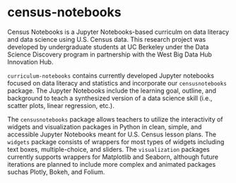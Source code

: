 # census-notebooks

Census Notebooks is a Jupyter Notebooks-based curriculm on data literacy and data science using U.S. Census data. This research project was developed by undergraduate students at UC Berkeley under the Data Science Discovery program in partnership with the West Big Data Hub Innovation Hub. 

`curriculum-notebooks` contains currently developed Jupyter notebooks focused on data literacy and statistics and incorporate our `censusnotebooks` package. The Jupyter Notebooks include the learning goal, outline, and background to teach a synthesized version of a data science skill (i.e., scatter plots, linear regression, etc.).

The `censusnotebooks` package allows teachers to utilize the interactivity of widgets and visualization packages in Python in clean, simple, and accessible Jupyter Notebooks meant for U.S. Census lesson plans. The `widgets` package consists of wrappers for most types of widgets including text boxes, multiple-choice, and sliders. The `visualization` packages currently supports wrappers for Matplotlib and Seaborn, although future iterations are planned to include more complex and animated packages suchas Plotly, Bokeh, and Folium.

